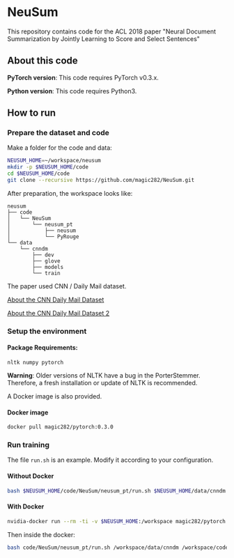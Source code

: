 # NeuSum
This repository contains code for the ACL 2018 paper "Neural Document Summarization by Jointly Learning to Score and Select Sentences"

## About this code
**PyTorch version**: This code requires PyTorch v0.3.x.

**Python version**: This code requires Python3.


## How to run

### Prepare the dataset and code
Make a folder for the code and data:
```bash
NEUSUM_HOME=~/workspace/neusum
mkdir -p $NEUSUM_HOME/code
cd $NEUSUM_HOME/code
git clone --recursive https://github.com/magic282/NeuSum.git
```
After preparation, the workspace looks like:
```
neusum
├── code
│   └── NeuSum
│       └── neusum_pt
│           ├── neusum
│           └── PyRouge
└── data
    └── cnndm
        ├── dev
        ├── glove
        ├── models
        └── train
```

The paper used CNN / Daily Mail dataset.
 
[About the CNN Daily Mail Dataset](https://gist.github.com/magic282/e4b2ecc91f185939b2688863ae9e41c1)

[About the CNN Daily Mail Dataset 2](https://github.com/magic282/cnndm_acl18)
### Setup the environment
#### Package Requirements:
```
nltk numpy pytorch
```
**Warning**: Older versions of NLTK have a bug in the PorterStemmer. Therefore, a fresh installation or update of NLTK is recommended.

A Docker image is also provided.
#### Docker image
```bash
docker pull magic282/pytorch:0.3.0
```
### Run training
The file `run.sh` is an example. Modify it according to your configuration.
#### Without Docker
```bash
bash $NEUSUM_HOME/code/NeuSum/neusum_pt/run.sh $NEUSUM_HOME/data/cnndm $NEUSUM_HOME/code/NeuSum/neusum_pt
```
#### With Docker
```bash
nvidia-docker run --rm -ti -v $NEUSUM_HOME:/workspace magic282/pytorch:0.3.0
```
Then inside the docker:
```bash
bash code/NeuSum/neusum_pt/run.sh /workspace/data/cnndm /workspace/code/NeuSum/neusum_pt
```